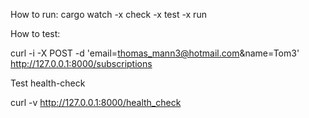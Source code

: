 How to run:
cargo watch -x check -x test -x run

How to test:

curl -i -X POST -d 'email=thomas_mann3@hotmail.com&name=Tom3' \
http://127.0.0.1:8000/subscriptions

Test health-check

curl -v http://127.0.0.1:8000/health_check
